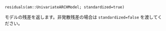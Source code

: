 ```
residuals(am::UnivariateARCHModel; standardized=true)
```

モデルの残差を返します。非発散残差の場合は `standardized=false` を渡してください。
